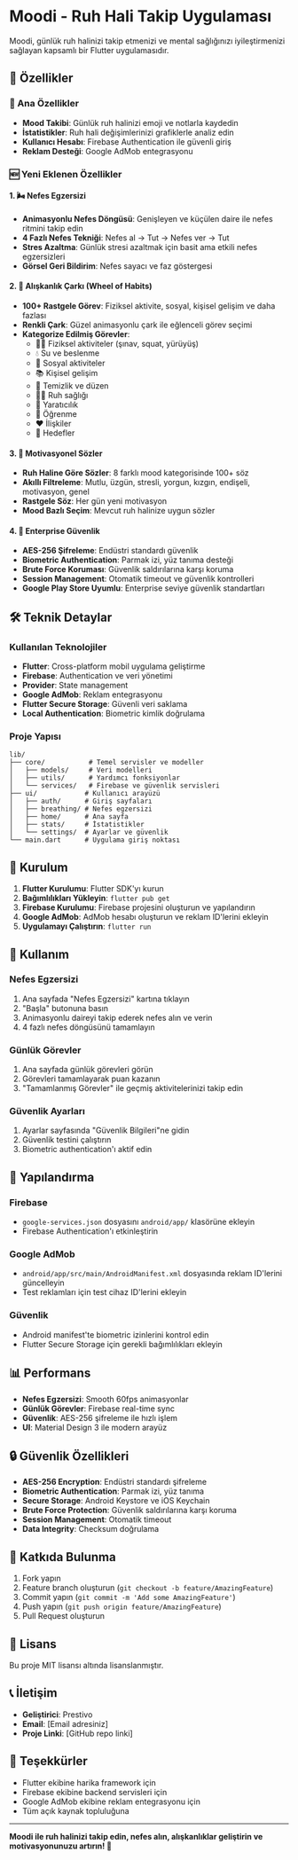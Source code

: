 # Moodi - Ruh Hali Takip Uygulaması

Moodi, günlük ruh halinizi takip etmenizi ve mental sağlığınızı iyileştirmenizi sağlayan kapsamlı bir Flutter uygulamasıdır.

## 🚀 Özellikler

### 📱 Ana Özellikler
- **Mood Takibi**: Günlük ruh halinizi emoji ve notlarla kaydedin
- **İstatistikler**: Ruh hali değişimlerinizi grafiklerle analiz edin
- **Kullanıcı Hesabı**: Firebase Authentication ile güvenli giriş
- **Reklam Desteği**: Google AdMob entegrasyonu

### 🆕 Yeni Eklenen Özellikler

#### 1. 🌬️ Nefes Egzersizi
- **Animasyonlu Nefes Döngüsü**: Genişleyen ve küçülen daire ile nefes ritmini takip edin
- **4 Fazlı Nefes Tekniği**: Nefes al → Tut → Nefes ver → Tut
- **Stres Azaltma**: Günlük stresi azaltmak için basit ama etkili nefes egzersizleri
- **Görsel Geri Bildirim**: Nefes sayacı ve faz göstergesi

#### 2. 🎰 Alışkanlık Çarkı (Wheel of Habits)
- **100+ Rastgele Görev**: Fiziksel aktivite, sosyal, kişisel gelişim ve daha fazlası
- **Renkli Çark**: Güzel animasyonlu çark ile eğlenceli görev seçimi
- **Kategorize Edilmiş Görevler**:
  - 🏃‍♂️ Fiziksel aktiviteler (şınav, squat, yürüyüş)
  - 💧 Su ve beslenme
  - 👥 Sosyal aktiviteler
  - 📚 Kişisel gelişim
  - 🧹 Temizlik ve düzen
  - 🧘‍♀️ Ruh sağlığı
  - 🎨 Yaratıcılık
  - 📖 Öğrenme
  - ❤️ İlişkiler
  - 🎯 Hedefler

#### 3. 💬 Motivasyonel Sözler
- **Ruh Haline Göre Sözler**: 8 farklı mood kategorisinde 100+ söz
- **Akıllı Filtreleme**: Mutlu, üzgün, stresli, yorgun, kızgın, endişeli, motivasyon, genel
- **Rastgele Söz**: Her gün yeni motivasyon
- **Mood Bazlı Seçim**: Mevcut ruh halinize uygun sözler

#### 4. 🔐 Enterprise Güvenlik
- **AES-256 Şifreleme**: Endüstri standardı güvenlik
- **Biometric Authentication**: Parmak izi, yüz tanıma desteği
- **Brute Force Koruması**: Güvenlik saldırılarına karşı koruma
- **Session Management**: Otomatik timeout ve güvenlik kontrolleri
- **Google Play Store Uyumlu**: Enterprise seviye güvenlik standartları

## 🛠️ Teknik Detaylar

### Kullanılan Teknolojiler
- **Flutter**: Cross-platform mobil uygulama geliştirme
- **Firebase**: Authentication ve veri yönetimi
- **Provider**: State management
- **Google AdMob**: Reklam entegrasyonu
- **Flutter Secure Storage**: Güvenli veri saklama
- **Local Authentication**: Biometric kimlik doğrulama

### Proje Yapısı
```
lib/
├── core/           # Temel servisler ve modeller
│   ├── models/     # Veri modelleri
│   ├── utils/      # Yardımcı fonksiyonlar
│   └── services/   # Firebase ve güvenlik servisleri
├── ui/            # Kullanıcı arayüzü
│   ├── auth/      # Giriş sayfaları
│   ├── breathing/ # Nefes egzersizi
│   ├── home/      # Ana sayfa
│   ├── stats/     # İstatistikler
│   └── settings/  # Ayarlar ve güvenlik
└── main.dart      # Uygulama giriş noktası
```

## 📱 Kurulum

1. **Flutter Kurulumu**: Flutter SDK'yı kurun
2. **Bağımlılıkları Yükleyin**: `flutter pub get`
3. **Firebase Kurulumu**: Firebase projesini oluşturun ve yapılandırın
4. **Google AdMob**: AdMob hesabı oluşturun ve reklam ID'lerini ekleyin
5. **Uygulamayı Çalıştırın**: `flutter run`

## 🎯 Kullanım

### Nefes Egzersizi
1. Ana sayfada "Nefes Egzersizi" kartına tıklayın
2. "Başla" butonuna basın
3. Animasyonlu daireyi takip ederek nefes alın ve verin
4. 4 fazlı nefes döngüsünü tamamlayın

### Günlük Görevler
1. Ana sayfada günlük görevleri görün
2. Görevleri tamamlayarak puan kazanın
3. "Tamamlanmış Görevler" ile geçmiş aktivitelerinizi takip edin

### Güvenlik Ayarları
1. Ayarlar sayfasında "Güvenlik Bilgileri"ne gidin
2. Güvenlik testini çalıştırın
3. Biometric authentication'ı aktif edin

## 🔧 Yapılandırma

### Firebase
- `google-services.json` dosyasını `android/app/` klasörüne ekleyin
- Firebase Authentication'ı etkinleştirin

### Google AdMob
- `android/app/src/main/AndroidManifest.xml` dosyasında reklam ID'lerini güncelleyin
- Test reklamları için test cihaz ID'lerini ekleyin

### Güvenlik
- Android manifest'te biometric izinlerini kontrol edin
- Flutter Secure Storage için gerekli bağımlılıkları ekleyin

## 📊 Performans

- **Nefes Egzersizi**: Smooth 60fps animasyonlar
- **Günlük Görevler**: Firebase real-time sync
- **Güvenlik**: AES-256 şifreleme ile hızlı işlem
- **UI**: Material Design 3 ile modern arayüz

## 🔒 Güvenlik Özellikleri

- **AES-256 Encryption**: Endüstri standardı şifreleme
- **Biometric Authentication**: Parmak izi, yüz tanıma
- **Secure Storage**: Android Keystore ve iOS Keychain
- **Brute Force Protection**: Güvenlik saldırılarına karşı koruma
- **Session Management**: Otomatik timeout
- **Data Integrity**: Checksum doğrulama

## 🤝 Katkıda Bulunma

1. Fork yapın
2. Feature branch oluşturun (`git checkout -b feature/AmazingFeature`)
3. Commit yapın (`git commit -m 'Add some AmazingFeature'`)
4. Push yapın (`git push origin feature/AmazingFeature`)
5. Pull Request oluşturun

## 📄 Lisans

Bu proje MIT lisansı altında lisanslanmıştır.

## 📞 İletişim

- **Geliştirici**: Prestivo
- **Email**: [Email adresiniz]
- **Proje Linki**: [GitHub repo linki]

## 🙏 Teşekkürler

- Flutter ekibine harika framework için
- Firebase ekibine backend servisleri için
- Google AdMob ekibine reklam entegrasyonu için
- Tüm açık kaynak topluluğuna

---

**Moodi ile ruh halinizi takip edin, nefes alın, alışkanlıklar geliştirin ve motivasyonunuzu artırın! 🌟**
